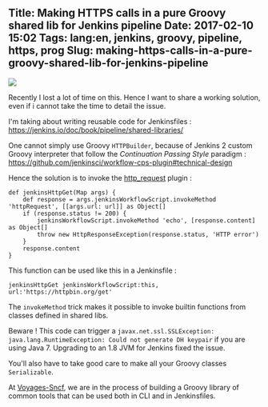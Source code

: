 Title: Making HTTPS calls in a pure Groovy shared lib for Jenkins pipeline
Date: 2017-02-10 15:02
Tags: lang:en, jenkins, groovy, pipeline, https, prog
Slug: making-https-calls-in-a-pure-groovy-shared-lib-for-jenkins-pipeline
---
![](images/2017/02/butler-devil.png)

Recently I lost a lot of time on this. Hence I want to share a working solution, even if i cannot take the time to detail the issue.

I'm taking about writing reusable code for Jenkinsfiles : https://jenkins.io/doc/book/pipeline/shared-libraries/

One cannot simply use Groovy `HTTPBuilder`, because of Jenkins 2 custom Groovy interpreter that follow the *Continuation Passing Style* paradigm : https://github.com/jenkinsci/workflow-cps-plugin#technical-design

Hence the solution is to invoke the [http_request](https://jenkins.io/doc/pipeline/steps/http_request/) plugin :

    def jenkinsHttpGet(Map args) {
        def response = args.jenkinsWorkflowScript.invokeMethod 'httpRequest', [[args.url: url]] as Object[]
        if (response.status != 200) {
            jenkinsWorkflowScript.invokeMethod 'echo', [response.content] as Object[]
            throw new HttpResponseException(response.status, 'HTTP error')
        }
        response.content
    }

This function can be used like this in a Jenkinsfile :

    jenkinsHttpGet jenkinsWorkflowScript:this, url:'https://httpbin.org/get'

The `invokeMethod` trick makes it possible to invoke builtin functions from classes defined in shared libs.

Beware ! This code can trigger a `javax.net.ssl.SSLException: java.lang.RuntimeException: Could not generate DH keypair` if you are using Java 7. Upgrading to an 1.8 JVM for Jenkins fixed the issue.

You'll also have to take good care to make all your Groovy classes `Serializable`.

At [Voyages-Sncf](https://github.com/voyages-sncf-technologies), we are in the process of building a Groovy library of common tools that can be used both in CLI and in Jenkinsfiles.
